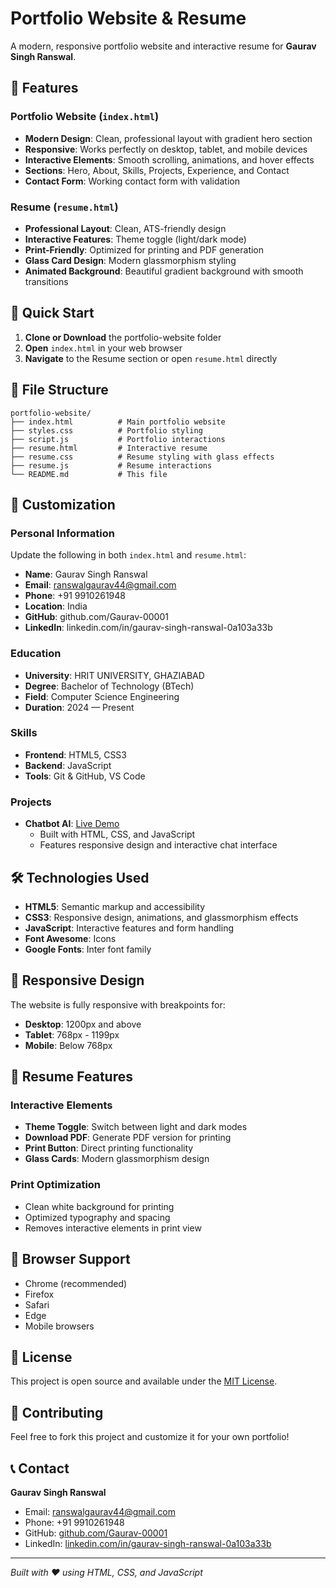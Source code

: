 # Portfolio Website & Resume

A modern, responsive portfolio website and interactive resume for **Gaurav Singh Ranswal**.

## 🌟 Features

### Portfolio Website (`index.html`)
- **Modern Design**: Clean, professional layout with gradient hero section
- **Responsive**: Works perfectly on desktop, tablet, and mobile devices
- **Interactive Elements**: Smooth scrolling, animations, and hover effects
- **Sections**: Hero, About, Skills, Projects, Experience, and Contact
- **Contact Form**: Working contact form with validation

### Resume (`resume.html`)
- **Professional Layout**: Clean, ATS-friendly design
- **Interactive Features**: Theme toggle (light/dark mode)
- **Print-Friendly**: Optimized for printing and PDF generation
- **Glass Card Design**: Modern glassmorphism styling
- **Animated Background**: Beautiful gradient background with smooth transitions

## 🚀 Quick Start

1. **Clone or Download** the portfolio-website folder
2. **Open** `index.html` in your web browser
3. **Navigate** to the Resume section or open `resume.html` directly

## 📁 File Structure

```
portfolio-website/
├── index.html          # Main portfolio website
├── styles.css          # Portfolio styling
├── script.js           # Portfolio interactions
├── resume.html         # Interactive resume
├── resume.css          # Resume styling with glass effects
├── resume.js           # Resume interactions
└── README.md           # This file
```

## 🎨 Customization

### Personal Information
Update the following in both `index.html` and `resume.html`:

- **Name**: Gaurav Singh Ranswal
- **Email**: ranswalgaurav44@gmail.com
- **Phone**: +91 9910261948
- **Location**: India
- **GitHub**: github.com/Gaurav-00001
- **LinkedIn**: linkedin.com/in/gaurav-singh-ranswal-0a103a33b

### Education
- **University**: HRIT UNIVERSITY, GHAZIABAD
- **Degree**: Bachelor of Technology (BTech)
- **Field**: Computer Science Engineering
- **Duration**: 2024 — Present

### Skills
- **Frontend**: HTML5, CSS3
- **Backend**: JavaScript
- **Tools**: Git & GitHub, VS Code

### Projects
- **Chatbot AI**: [Live Demo](https://mygenaibott.ccbp.tech/)
  - Built with HTML, CSS, and JavaScript
  - Features responsive design and interactive chat interface

## 🛠️ Technologies Used

- **HTML5**: Semantic markup and accessibility
- **CSS3**: Responsive design, animations, and glassmorphism effects
- **JavaScript**: Interactive features and form handling
- **Font Awesome**: Icons
- **Google Fonts**: Inter font family

## 📱 Responsive Design

The website is fully responsive with breakpoints for:
- **Desktop**: 1200px and above
- **Tablet**: 768px - 1199px
- **Mobile**: Below 768px

## 🎯 Resume Features

### Interactive Elements
- **Theme Toggle**: Switch between light and dark modes
- **Download PDF**: Generate PDF version for printing
- **Print Button**: Direct printing functionality
- **Glass Cards**: Modern glassmorphism design

### Print Optimization
- Clean white background for printing
- Optimized typography and spacing
- Removes interactive elements in print view

## 🔧 Browser Support

- Chrome (recommended)
- Firefox
- Safari
- Edge
- Mobile browsers

## 📄 License

This project is open source and available under the [MIT License](LICENSE).

## 🤝 Contributing

Feel free to fork this project and customize it for your own portfolio!

## 📞 Contact

**Gaurav Singh Ranswal**
- Email: ranswalgaurav44@gmail.com
- Phone: +91 9910261948
- GitHub: [github.com/Gaurav-00001](https://github.com/Gaurav-00001)
- LinkedIn: [linkedin.com/in/gaurav-singh-ranswal-0a103a33b](https://www.linkedin.com/in/gaurav-singh-ranswal-0a103a33b)

---

*Built with ❤️ using HTML, CSS, and JavaScript*

